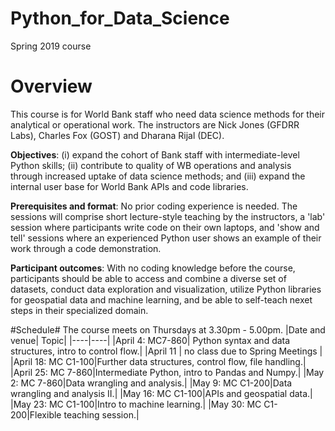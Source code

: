 # Python_for_Data_Science
Spring 2019 course

# Overview
This course is for World Bank staff who need data science methods for their analytical or operational work. The instructors are Nick Jones (GFDRR Labs), Charles Fox (GOST) and Dharana Rijal (DEC).

__Objectives__: (i) expand the cohort of Bank staff with intermediate-level Python skills; (ii) contribute to quality of WB operations and analysis through increased uptake of data science methods; and (iii) expand the internal user base for World Bank APIs and code libraries.

__Prerequisites and format__: No prior coding experience is needed. The sessions will comprise short lecture-style teaching by the instructors, a 'lab' session where participants write code on their own laptops, and 'show and tell' sessions where an experienced Python user shows an example of their work through a code demonstration.

__Participant outcomes__: With no coding knowledge before the course, participants should be able to access and combine a diverse set of datasets, conduct data exploration and visualization, utilize Python libraries for geospatial data and machine learning, and be able to self-teach nexet steps in their specialized domain.

#Schedule#
The course meets on Thursdays at 3.30pm - 5.00pm.
|Date and venue| Topic|
|----|----|
|April 4: MC7-860|  Python syntax and data structures, intro to control flow.|
|April 11 | no class due to Spring Meetings |
|April 18: MC C1-100|Further data structures, control flow, file handling.|
|April 25: MC 7-860|Intermediate Python, intro to Pandas and Numpy.|
|May 2: MC 7-860|Data wrangling and analysis.|
|May 9: MC C1-200|Data wrangling and analysis II.|
|May 16: MC C1-100|APIs and geospatial data.|
|May 23: MC C1-100|Intro to machine learning.|
|May 30: MC C1-200|Flexible teaching session.|

